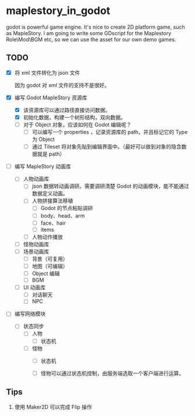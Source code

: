# maplestory_in_godot

godot is powerful game engine. It's nice to create 2D platform game, such as MapleStory. I am going to write some GDscript for the Maplestory Role\Mod\BGM etc, so we can use the asset for our own demo games. 


## TODO

- [x]  将 xml 文件转化为 json 文件
	
	因为 godot 对 xml 文件的支持不是很好。
	
- [x]  编写 Godot MapleStory 资源库
	- [x]  该资源库可以通过路径直接访问数据。
	- [x]  初始化数据，构建一个树形结构，双向数据。
	- [ ]  对于 Object 对象，应该如何在 Godot 编辑呢？
		- [ ]  可以编写一个 properties ，记录资源库的 path，并且标记它的 Type 为 Object
		- [ ]  通过 Tileset 将对象先贴到编辑界面中。（最好可以做到对象的隐含数据就是 path）
- [ ]  编写 MapleStory 动画库
	- [ ]  人物动画库
		- [ ]  json 数据转动画调研。需要调研清楚 Godot 的动画模块，能不能通过数据定义动画。
		- [ ]  人物拼接算法移植
			- [ ]  Godot 的节点粘贴调研
			- [ ]  body、head、arm
			- [ ]  face、hair
			- [ ]  items
		- [ ]  人物动作播放
	- [ ]  怪物动画库
	- [ ]  场景动画库
		- [ ]  背景（可复用）
		- [ ]  地图（可编辑）
		- [ ]  Object 编辑
		- [ ]  BGM
	- [ ]  UI 动画库
		- [ ]  对话聊天
		- [ ]  NPC
- [ ]  编写网络模块
	- [ ]  状态同步
		- [ ]  人物
			- [ ]  状态机
		- [ ]  怪物
			- [ ]  状态机
			- [ ]  怪物可以通过状态机控制，由服务端选取一个客户端进行运算。


## Tips

1. 使用 Maker2D 可以完成 Flip 操作

